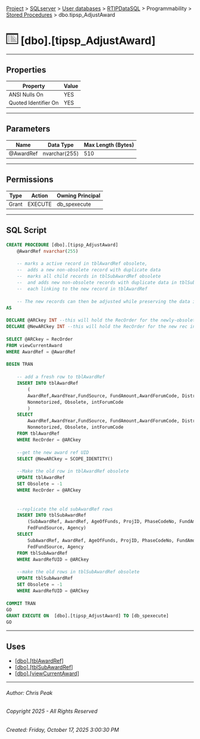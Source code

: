 #### 

[Project](../../../../../index.md) > [SQLserver](../../../../index.md) > [User databases](../../../index.md) > [RTIPDataSQL](../../index.md) > Programmability > [Stored Procedures](Stored_Procedures.md) > dbo.tipsp_AdjustAward

# ![Stored Procedures](../../../../../Images/StoredProcedure32.png) [dbo].[tipsp_AdjustAward]

---

## <a name="#properties"></a>Properties

| Property | Value |
|---|---|
| ANSI Nulls On | YES |
| Quoted Identifier On | YES |


---

## <a name="#parameters"></a>Parameters

| Name | Data Type | Max Length (Bytes) |
|---|---|---|
| @AwardRef | nvarchar(255) | 510 |


---

## <a name="#permissions"></a>Permissions

| Type | Action | Owning Principal |
|---|---|---|
| Grant | EXECUTE | db_spexecute |


---

## <a name="#sqlscript"></a>SQL Script

```sql
CREATE PROCEDURE [dbo].[tipsp_AdjustAward]
	@AwardRef nvarchar(255)
	
	-- marks a active record in tblAwardRef obsolete,
	--  adds a new non-obsolete record with duplicate data
	--  marks all child records in tblSubAwardRef obsolete
	--  and adds new non-obsolete records with duplicate data in tblSubAwardRef,
	--  each linking to the new record in tblAwardRef
	
	-- The new records can then be adjusted while preserving the data in the obsolete records.
AS 

DECLARE @ARCkey INT --this will hold the RecOrder for the newly-obsolete rec in tblAwardRef
DECLARE @NewARCkey INT --this will hold the RecOrder for the new rec in tblAwardRef

SELECT @ARCkey = RecOrder 
FROM viewCurrentAward
WHERE AwardRef = @AwardRef

BEGIN TRAN

	-- add a fresh row to tblAwardRef
	INSERT INTO tblAwardRef
		(
		AwardRef,AwardYear,FundSource, FundAmount,AwardForumCode, DistributionCode,
		Nonmotorized, Obsolete, intForumCode
		)
	SELECT 
		AwardRef,AwardYear,FundSource, FundAmount,AwardForumCode, DistributionCode,
		Nonmotorized, Obsolete, intForumCode
	FROM tblAwardRef
	WHERE RecOrder = @ARCkey
	
	--get the new award ref UID
	SELECT @NewARCkey = SCOPE_IDENTITY()
	
	--Make the old row in tblAwardRef obsolete
	UPDATE tblAwardRef
	SET Obsolete = -1
	WHERE RecOrder = @ARCkey

	
	--replicate the old subAwardRef rows
	INSERT INTO tblSubAwardRef
		(SubAwardRef, AwardRef, AgeOfFunds, ProjID, PhaseCodeNo, FundAmount, AwardRefUID,
		FedFundSource, Agency)
	SELECT 
		SubAwardRef, AwardRef, AgeOfFunds, ProjID, PhaseCodeNo, FundAmount, @NewARCkey,
		FedFundSource, Agency
	FROM tblSubAwardRef
	WHERE AwardRefUID = @ARCkey
	
	--make the old rows in tblSubAwardRef obsolete
	UPDATE tblSubAwardRef
	SET Obsolete = -1
	WHERE AwardRefUID = @ARCkey
	
COMMIT TRAN
GO
GRANT EXECUTE ON  [dbo].[tipsp_AdjustAward] TO [db_spexecute]
GO

```


---

## <a name="#uses"></a>Uses

* [[dbo].[tblAwardRef]](../../Tables/dbo_tblAwardRef.md)
* [[dbo].[tblSubAwardRef]](../../Tables/dbo_tblSubAwardRef.md)
* [[dbo].[viewCurrentAward]](../../Views/dbo_viewCurrentAward.md)


---

###### Author:  Chris Peak

###### Copyright 2025 - All Rights Reserved

###### Created: Friday, October 17, 2025 3:00:30 PM

